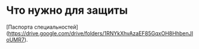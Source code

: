 # Что нужно для защиты
[Паспорта специальностей] (https://drive.google.com/drive/folders/1RNYkXhvAzaEF85GqxOH8HhbenJIoUMR7).
